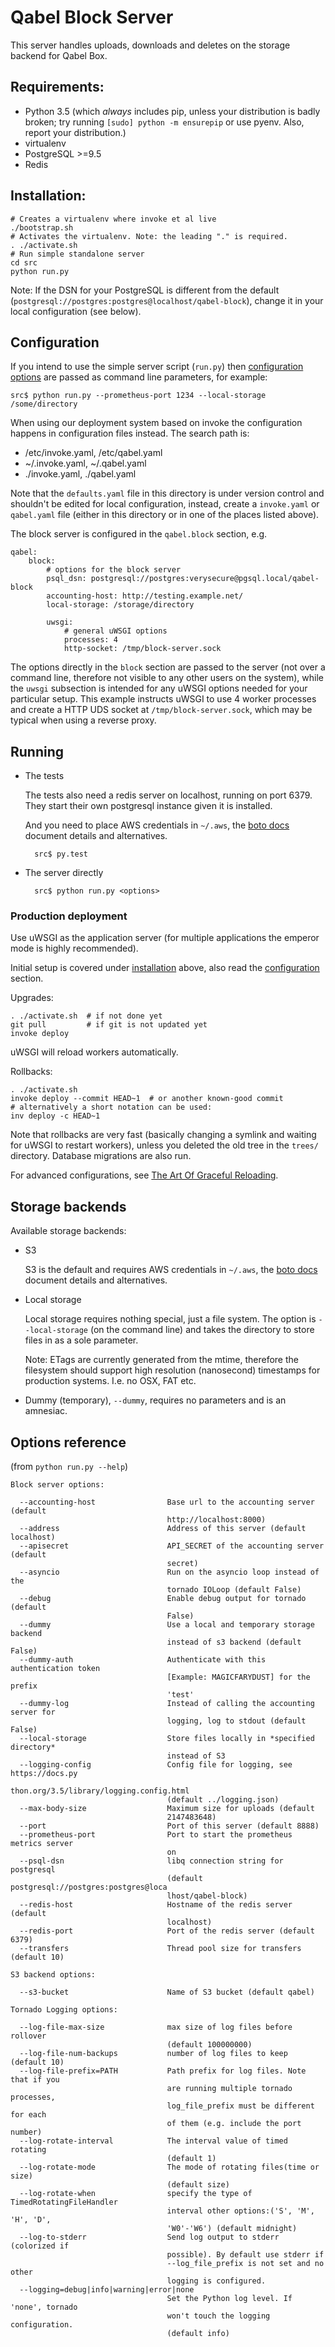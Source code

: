# Qabel Block Server

This server handles uploads, downloads and deletes on the storage backend for Qabel Box.

## Requirements:


- Python 3.5 (which *always* includes pip, unless your distribution is
  badly broken; try running `[sudo] python -m ensurepip` or use
  pyenv. Also, report your distribution.)
- virtualenv
- PostgreSQL >=9.5
- Redis

## <a name="installation"></a> Installation:

    # Creates a virtualenv where invoke et al live
    ./bootstrap.sh
    # Activates the virtualenv. Note: the leading "." is required.
    . ./activate.sh
    # Run simple standalone server
    cd src
	python run.py

Note: If the DSN for your PostgreSQL is different from the default
(`postgresql://postgres:postgres@localhost/qabel-block`),
change it in your local configuration (see below).

## <a name="configuration"></a> Configuration

If you intend to use the simple server script (`run.py`) then [configuration options](#opts) are passed
as command line parameters, for example:

    src$ python run.py --prometheus-port 1234 --local-storage /some/directory

When using our deployment system based on invoke the configuration happens in configuration files instead. The search
path is:

* /etc/invoke.yaml, /etc/qabel.yaml
* ~/.invoke.yaml, ~/.qabel.yaml
* ./invoke.yaml, ./qabel.yaml

Note that the `defaults.yaml` file in this directory is under version control and shouldn't be edited for local
configuration, instead, create a `invoke.yaml` or `qabel.yaml` file (either in this directory or in one of the places listed above).

The block server is configured in the `qabel.block` section, e.g.

    qabel:
        block:
            # options for the block server
            psql_dsn: postgresql://postgres:verysecure@pgsql.local/qabel-block
            accounting-host: http://testing.example.net/
            local-storage: /storage/directory

            uwsgi:
                # general uWSGI options
                processes: 4
                http-socket: /tmp/block-server.sock

The options directly in the `block` section are passed to the server (not over a command line, therefore not visible to
any other users on the system), while the `uwsgi` subsection is intended for any uWSGI options needed for your
particular setup. This example instructs uWSGI to use 4 worker processes and create a HTTP UDS socket at
`/tmp/block-server.sock`, which may be typical when using a reverse proxy.

## Running

- The tests

	The tests also need a redis server on localhost, running on port 6379. They start their own postgresql instance
	given it is installed.

	And you need to place AWS credentials in `~/.aws`, the
	[boto docs](https://boto3.readthedocs.io/en/latest/guide/quickstart.html#configuration)
	document details and alternatives.

        src$ py.test

- The server directly

        src$ python run.py <options>

### Production deployment

Use uWSGI as the application server (for multiple applications the emperor mode is highly recommended).

Initial setup is covered under [installation](#installation) above, also read the [configuration](#configuration)
section.

Upgrades:

    . ./activate.sh  # if not done yet
    git pull         # if git is not updated yet
    invoke deploy

uWSGI will reload workers automatically.

Rollbacks:

    . ./activate.sh
    invoke deploy --commit HEAD~1  # or another known-good commit
    # alternatively a short notation can be used:
    inv deploy -c HEAD~1

Note that rollbacks are very fast (basically changing a symlink and
waiting for uWSGI to restart workers), unless you deleted the old tree
in the `trees/` directory. Database migrations are also run.

For advanced configurations, see
[The Art Of Graceful Reloading](http://uwsgi-docs.readthedocs.io/en/latest/articles/TheArtOfGracefulReloading.html).

## <a name="opts"></a> Storage backends

Available storage backends:

- S3

    S3 is the default and requires AWS credentials in `~/.aws`, the
    [boto docs](https://boto3.readthedocs.io/en/latest/guide/quickstart.html#configuration) document details and
    alternatives.

- Local storage

    Local storage requires nothing special, just a file system. The option is `--local-storage` (on the command line)
    and takes the directory to store files in as a sole parameter.

    Note: ETags are currently generated from the mtime, therefore the
    filesystem should support high resolution (nanosecond) timestamps for
    production systems. I.e. no OSX, FAT etc.

- Dummy (temporary), `--dummy`, requires no parameters and is an amnesiac.

## Options reference

(from `python run.py --help`)

    Block server options:

      --accounting-host                Base url to the accounting server (default
                                       http://localhost:8000)
      --address                        Address of this server (default localhost)
      --apisecret                      API_SECRET of the accounting server (default
                                       secret)
      --asyncio                        Run on the asyncio loop instead of the
                                       tornado IOLoop (default False)
      --debug                          Enable debug output for tornado (default
                                       False)
      --dummy                          Use a local and temporary storage backend
                                       instead of s3 backend (default False)
      --dummy-auth                     Authenticate with this authentication token
                                       [Example: MAGICFARYDUST] for the prefix
                                       'test'
      --dummy-log                      Instead of calling the accounting server for
                                       logging, log to stdout (default False)
      --local-storage                  Store files locally in *specified directory*
                                       instead of S3
      --logging-config                 Config file for logging, see https://docs.py
                                       thon.org/3.5/library/logging.config.html
                                       (default ../logging.json)
      --max-body-size                  Maximum size for uploads (default
                                       2147483648)
      --port                           Port of this server (default 8888)
      --prometheus-port                Port to start the prometheus metrics server
                                       on
      --psql-dsn                       libq connection string for postgresql
                                       (default postgresql://postgres:postgres@loca
                                       lhost/qabel-block)
      --redis-host                     Hostname of the redis server (default
                                       localhost)
      --redis-port                     Port of the redis server (default 6379)
      --transfers                      Thread pool size for transfers (default 10)

    S3 backend options:

      --s3-bucket                      Name of S3 bucket (default qabel)

    Tornado Logging options:

      --log-file-max-size              max size of log files before rollover
                                       (default 100000000)
      --log-file-num-backups           number of log files to keep (default 10)
      --log-file-prefix=PATH           Path prefix for log files. Note that if you
                                       are running multiple tornado processes,
                                       log_file_prefix must be different for each
                                       of them (e.g. include the port number)
      --log-rotate-interval            The interval value of timed rotating
                                       (default 1)
      --log-rotate-mode                The mode of rotating files(time or size)
                                       (default size)
      --log-rotate-when                specify the type of TimedRotatingFileHandler
                                       interval other options:('S', 'M', 'H', 'D',
                                       'W0'-'W6') (default midnight)
      --log-to-stderr                  Send log output to stderr (colorized if
                                       possible). By default use stderr if
                                       --log_file_prefix is not set and no other
                                       logging is configured.
      --logging=debug|info|warning|error|none
                                       Set the Python log level. If 'none', tornado
                                       won't touch the logging configuration.
                                       (default info)
